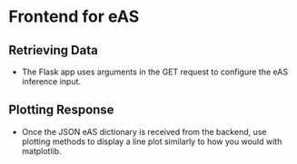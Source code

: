 # Frontend for eAS

## Retrieving Data
- The Flask app uses arguments in the GET request to configure the eAS inference input.

## Plotting Response
- Once the JSON eAS dictionary is received from the backend, use plotting methods to display a line plot similarly to how you would with matplotlib.
